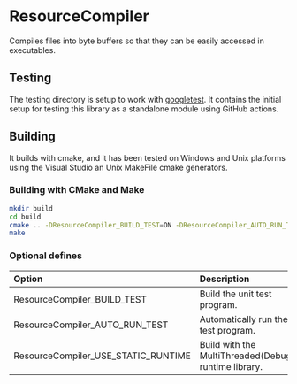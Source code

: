 # ResourceCompiler

Compiles files into byte buffers so that they can be easily accessed in executables.

## Testing

The testing directory is setup to work with [googletest](https://github.com/google/googletest).
It contains the initial setup for testing this library as a standalone module using GitHub actions.

## Building

It builds with cmake, and it has been tested on Windows and Unix platforms using
the Visual Studio an Unix MakeFile cmake generators.

### Building with CMake and Make

```sh
mkdir build
cd build
cmake .. -DResourceCompiler_BUILD_TEST=ON -DResourceCompiler_AUTO_RUN_TEST=ON
make
```

### Optional defines

| Option                              | Description                                          | Default |
| :---------------------------------- | :--------------------------------------------------- | :-----: |
| ResourceCompiler_BUILD_TEST         | Build the unit test program.                         |   ON    |
| ResourceCompiler_AUTO_RUN_TEST      | Automatically run the test program.                  |   OFF   |
| ResourceCompiler_USE_STATIC_RUNTIME | Build with the MultiThreaded(Debug) runtime library. |   ON    |
